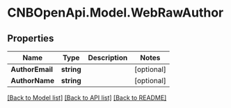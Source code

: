 # CNBOpenApi.Model.WebRawAuthor

## Properties

Name | Type | Description | Notes
------------ | ------------- | ------------- | -------------
**AuthorEmail** | **string** |  | [optional] 
**AuthorName** | **string** |  | [optional] 

[[Back to Model list]](../../README.md#documentation-for-models) [[Back to API list]](../../README.md#documentation-for-api-endpoints) [[Back to README]](../../README.md)

